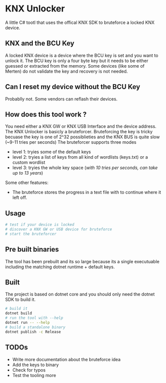 # KNX Unlocker

A little C# tootl that uses the offical KNX SDK to bruteforce a locked KNX device. 

## KNX and the BCU Key

A locked KNX device is a device where the BCU key is set and you want to unlock it. The BCU key is only a four byte key but it needs to be either guessed or extracted from the memory. Some devices (like some of Merten) do not validate the key and recovery is not needed. 


## Can I reset my device without the BCU Key 

Probablly not. Some vendors can reflash their devices. 

## How does this tool work ?

You need either a KNX GW or KNX USB Interface and the device address. The KNX Unlocker is basicly a bruteforcer. Bruteforcing the key is tricky becuase the key is one of 2^32 possiblieties and the KNX BUS is quite slow (~9-11 tries per seconds)
The bruteforcer supports three modes 
* level 1: tryies some of the default keys
* level 2: tryies a list of keys from all kind of wordlists (keys.txt) or a custom wordlist
* level 3: tryies the whole key space  (*with 10 tries per seconds, can take up to 13 years*)

Some other features: 
* The bruteforce stores the progress in a text file with to continue where it left off.  

## Usage 

```bash
# test if your device is locked
# discover a KNX GW or USB device for bruteforce
# start the bruteforcer
```

## Pre built binaries

The tool has been prebuilt and its so large because its a single executuable including the matching dotnet runtime + default keys. 

## Built

The project is based on dotnet core and you should only need the dotnet SDK to build it.

```bash
# build it
dotnet build
# run the tool with --help
dotnet run -- --help
# build a standalone binary
dotnet publish -c Release
```

## TODOs
* Write more documentation about the bruteforce idea
* Add the keys to binary 
* Check for typos
* Test the tooling more
